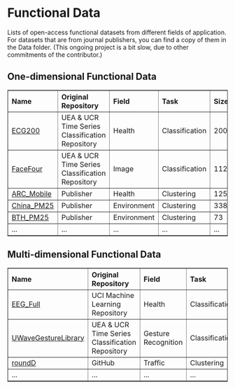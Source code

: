 # Functional Data
 Lists of open-access functional datasets from different fields of application. For datasets that are from journal publishers, you can find a copy of them in the Data folder.
 (This ongoing project is a bit slow, due to other commitments of the contributor.)
 

<h2>One-dimensional Functional Data</h2> 
<table border="1">
  <thead align="left">
    <tr>
      <th>Name</th>
      <th>Original Repository</th>
      <th>Field</th>
      <th>Task</th>
      <th>Size</th>
      <th>Length</th>
      <th>...</th>
    </tr>
  </thead>
  <tbody>
    <tr>
      <td><a href="https://www.timeseriesclassification.com/description.php?Dataset=ECG200" target="_blank">ECG200</a></td>
      <td>UEA & UCR Time Series Classification Repository</td>
      <td>Health</td>
      <td>Classification</td>
      <td>200</td>
      <td>96</td>
      <td>...</td>
    </tr>
    <tr>
      <td><a href="https://www.timeseriesclassification.com/description.php?Dataset=FaceFour" target="_blank">FaceFour</a></td>
      <td>UEA & UCR Time Series Classification Repository</td>
      <td>Image</td>
      <td>Classification</td>
      <td>112</td>
      <td>350</td>
      <td>...</td>
    </tr>
    <tr>
      <td><a href="https://doi.org/10.1371/journal.pone.0242197" target="_blank">ARC_Mobile</a></td>
      <td>Publisher</td>
      <td>Health</td>
      <td>Clustering</td>
      <td>125</td>
      <td>30/40</td>
      <td>...</td>
    </tr>
    <tr>
      <td><a href="https://doi.org/10.1080/01621459.2020.1764363" target="_blank">China_PM25</a></td>
      <td>Publisher</td>
      <td>Environment</td>
      <td>Clustering</td>
      <td>338</td>
      <td>731</td>
      <td>...</td>
    </tr>
    <tr>
      <td><a href="https://doi.org/10.1080/01621459.2020.1764363" target="_blank">BTH_PM25</a></td>
      <td>Publisher</td>
      <td>Environment</td>
      <td>Clustering</td>
      <td>73</td>
      <td>48</td>
      <td>...</td>
    </tr>
    <tr>
      <td>...</td>
      <td>...</td>
      <td>...</td>
      <td>...</td>
      <td>...</td>
      <td>...</td>
      <td>...</td>
    </tr>
  </tbody>
</table>




 <h2>Multi-dimensional Functional Data</h2>
 
 <table border="1">
  <thead align="left">
    <tr>
      <th>Name</th>
      <th>Original Repository</th>
      <th>Field</th>
      <th>Task</th>
      <th>Size</th>
      <th>Length</th>
      <th>Dimension</th>
    </tr>
  </thead>
  <tbody>
    <tr>
      <td><a href="https://archive.ics.uci.edu/ml/datasets/eeg+database" target="_blank">EEG_Full</a></td>
      <td>UCI Machine Learning Repository</td>
      <td>Health</td>
      <td>Classification</td>
      <td>122</td>
      <td>256</td>
      <td>64</td>
    </tr>
    <tr>
      <td><a href="https://www.timeseriesclassification.com/description.php?Dataset=UWaveGestureLibrary" target="_blank">UWaveGestureLibrary</a></td>
      <td>UEA & UCR Time Series Classification Repository</td>
      <td>Gesture Recognition</td>
      <td>Classification</td>
      <td>4K+</td>
      <td>315</td>
      <td>3</td>
    </tr>
    <tr>
      <td><a href="https://github.com/StevenGolovkine/fcubt" target="_blank">roundD</a></td>
      <td>GitHub</td>
      <td>Traffic</td>
      <td>Clustering</td>
      <td>311</td>
      <td>vary</td>
      <td>6</td>
    </tr>
    <tr>
      <td>...</td>
      <td>...</td>
      <td>...</td>
      <td>...</td>
      <td>...</td>
      <td>...</td>
      <td>...</td>
    </tr>
  </tbody>
</table>





